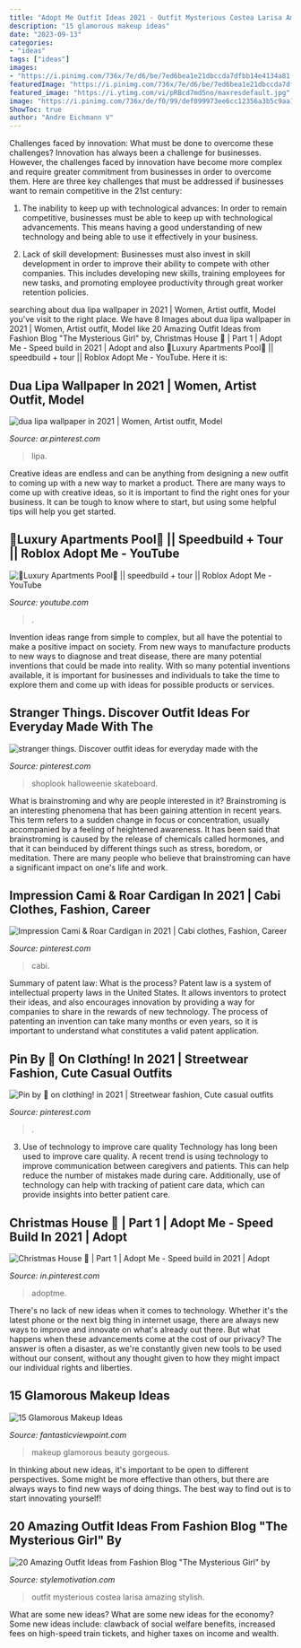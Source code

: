 ```yaml
---
title: "Adopt Me Outfit Ideas 2021 - Outfit Mysterious Costea Larisa Amazing Stylish"
description: "15 glamorous makeup ideas"
date: "2023-09-13"
categories:
- "ideas"
tags: ["ideas"]
images:
- "https://i.pinimg.com/736x/7e/d6/be/7ed6bea1e21dbccda7dfbb14e4134a81.jpg"
featuredImage: "https://i.pinimg.com/736x/7e/d6/be/7ed6bea1e21dbccda7dfbb14e4134a81.jpg"
featured_image: "https://i.ytimg.com/vi/pRBcd7md5no/maxresdefault.jpg"
image: "https://i.pinimg.com/736x/de/f0/99/def099973ee6cc12356a3b5c9aa120c9.jpg"
ShowToc: true
author: "Andre Eichmann V"
---
```



Challenges faced by innovation: What must be done to overcome these challenges?
Innovation has always been a challenge for businesses. However, the challenges faced by innovation have become more complex and require greater commitment from businesses in order to overcome them. Here are three key challenges that must be addressed if businesses want to remain competitive in the 21st century:
1. The inability to keep up with technological advances: In order to remain competitive, businesses must be able to keep up with technological advancements. This means having a good understanding of new technology and being able to use it effectively in your business.

2. Lack of skill development: Businesses must also invest in skill development in order to improve their ability to compete with other companies. This includes developing new skills, training employees for new tasks, and promoting employee productivity through great worker retention policies.


	

		
searching about dua lipa wallpaper in 2021 | Women, Artist outfit, Model you've visit to the right place. We have 8 Images about dua lipa wallpaper in 2021 | Women, Artist outfit, Model like 20 Amazing Outfit Ideas from Fashion Blog &quot;The Mysterious Girl&quot; by, Christmas House 🎄 | Part 1 | Adopt Me - Speed build in 2021 | Adopt and also 🌙Luxury Apartments Pool🌙 || speedbuild + tour || Roblox Adopt Me - YouTube. Here it is:
		
    
## Dua Lipa Wallpaper In 2021 | Women, Artist Outfit, Model

<img loading=lazy src="https://i.pinimg.com/736x/12/87/9d/12879d8a74633ca49955d92d22c9c055.jpg" onerror="this.onerror=null;this.src='https://tse3.mm.bing.net/th?id=OIP.G8Yyc0cGcdNNxhgWtx6iBQHaNK&amp;pid=15.1';" alt="dua lipa wallpaper in 2021 | Women, Artist outfit, Model">

_Source: ar.pinterest.com_

>lipa. 

	

Creative ideas are endless and can be anything from designing a new outfit to coming up with a new way to market a product. There are many ways to come up with creative ideas, so it is important to find the right ones for your business. It can be tough to know where to start, but using some helpful tips will help you get started.

    
## 🌙Luxury Apartments Pool🌙 || Speedbuild + Tour || Roblox Adopt Me - YouTube

<img loading=lazy src="https://i.ytimg.com/vi/pRBcd7md5no/maxresdefault.jpg" onerror="this.onerror=null;this.src='https://tse1.mm.bing.net/th?id=OIP.k5YSuZIuLm-vEOvsRITEPAHaEK&amp;pid=15.1';" alt="🌙Luxury Apartments Pool🌙 || speedbuild + tour || Roblox Adopt Me - YouTube">

_Source: youtube.com_

>. 

	

Invention ideas range from simple to complex, but all have the potential to make a positive impact on society. From new ways to manufacture products to new ways to diagnose and treat disease, there are many potential inventions that could be made into reality. With so many potential inventions available, it is important for businesses and individuals to take the time to explore them and come up with ideas for possible products or services.

    
## Stranger Things. Discover Outfit Ideas For Everyday Made With The

<img loading=lazy src="https://i.pinimg.com/736x/cd/56/c0/cd56c0b61d741418ae7875b9f929ac81.jpg" onerror="this.onerror=null;this.src='https://tse3.mm.bing.net/th?id=OIP.bQysXXKOGPWrg_6vfXK-3QHaK0&amp;pid=15.1';" alt="stranger things. Discover outfit ideas for everyday made with the">

_Source: pinterest.com_

>shoplook halloweenie skateboard. 

	

What is brainstroming and why are people interested in it?
Brainstroming is an interesting phenomena that has been gaining attention in recent years. This term refers to a sudden change in focus or concentration, usually accompanied by a feeling of heightened awareness. It has been said that brainstroming is caused by the release of chemicals called hormones, and that it can beinduced by different things such as stress, boredom, or meditation. There are many people who believe that brainstroming can have a significant impact on one's life and work.

    
## Impression Cami &amp; Roar Cardigan In 2021 | Cabi Clothes, Fashion, Career

<img loading=lazy src="https://i.pinimg.com/736x/7e/d6/be/7ed6bea1e21dbccda7dfbb14e4134a81.jpg" onerror="this.onerror=null;this.src='https://tse2.mm.bing.net/th?id=OIP.QqasWqUJxyN9eA5x4OZ9bwHaJ3&amp;pid=15.1';" alt="Impression Cami &amp; Roar Cardigan in 2021 | Cabi clothes, Fashion, Career">

_Source: pinterest.com_

>cabi. 

	

Summary of patent law: What is the process?
Patent law is a system of intellectual property laws in the United States. It allows inventors to protect their ideas, and also encourages innovation by providing a way for companies to share in the rewards of new technology. The process of patenting an invention can take many months or even years, so it is important to understand what constitutes a valid patent application.

    
## Pin By 🌹 On Clσthíng! In 2021 | Streetwear Fashion, Cute Casual Outfits

<img loading=lazy src="https://i.pinimg.com/736x/de/f0/99/def099973ee6cc12356a3b5c9aa120c9.jpg" onerror="this.onerror=null;this.src='https://tse1.mm.bing.net/th?id=OIP.qOVc2ld20nmaMDMwo5HfCgHaJL&amp;pid=15.1';" alt="Pin by 🌹 on clσthíng! in 2021 | Streetwear fashion, Cute casual outfits">

_Source: pinterest.com_

>. 

	

3) Use of technology to improve care quality
Technology has long been used to improve care quality. A recent trend is using technology to improve communication between caregivers and patients. This can help reduce the number of mistakes made during care. Additionally, use of technology can help with tracking of patient care data, which can provide insights into better patient care.

    
## Christmas House 🎄 | Part 1 | Adopt Me - Speed Build In 2021 | Adopt

<img loading=lazy src="https://i.pinimg.com/736x/24/b4/f5/24b4f5ab6e01292b9e405b76806f12cd.jpg" onerror="this.onerror=null;this.src='https://tse4.mm.bing.net/th?id=OIP.NQ9Dg3sS-WxrJpuDi7w45QHaEK&amp;pid=15.1';" alt="Christmas House 🎄 | Part 1 | Adopt Me - Speed build in 2021 | Adopt">

_Source: in.pinterest.com_

>adoptme. 

	

There's no lack of new ideas when it comes to technology. Whether it's the latest phone or the next big thing in internet usage, there are always new ways to improve and innovate on what's already out there. But what happens when these advancements come at the cost of our privacy? The answer is often a disaster, as we're constantly given new tools to be used without our consent, without any thought given to how they might impact our individual rights and liberties.

    
## 15 Glamorous Makeup Ideas

<img loading=lazy src="http://www.fantasticviewpoint.com/wp-content/uploads/2014/02/beauty-634x925.jpg" onerror="this.onerror=null;this.src='https://tse3.mm.bing.net/th?id=OIP.wUnphg285bdnBR1xQy8khgHaKz&amp;pid=15.1';" alt="15 Glamorous Makeup Ideas">

_Source: fantasticviewpoint.com_

>makeup glamorous beauty gorgeous. 

	

In thinking about new ideas, it's important to be open to different perspectives. Some might be more effective than others, but there are always ways to find new ways of doing things. The best way to find out is to start innovating yourself!

    
## 20 Amazing Outfit Ideas From Fashion Blog &quot;The Mysterious Girl&quot; By

<img loading=lazy src="https://www.stylemotivation.com/wp-content/uploads/2014/01/20-Amazing-Outfit-Ideas-from-Fashion-Blog-The-Mysterious-Girl-by-Larisa-Costea-10-620x930.jpg" onerror="this.onerror=null;this.src='https://tse1.mm.bing.net/th?id=OIP.Y3jOI9oO3tpFMXBvh1z2kQHaLH&amp;pid=15.1';" alt="20 Amazing Outfit Ideas from Fashion Blog &quot;The Mysterious Girl&quot; by">

_Source: stylemotivation.com_

>outfit mysterious costea larisa amazing stylish. 

	

What are some new ideas?
What are some new ideas for the economy? 
Some new ideas include: clawback of social welfare benefits, increased fees on high-speed train tickets, and higher taxes on income and wealth.

